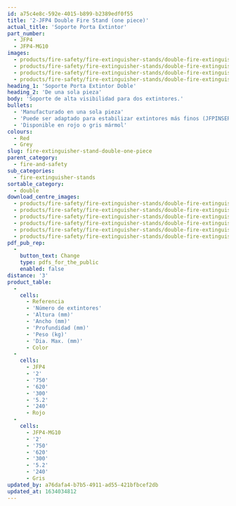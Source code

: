 ```yaml
---
id: a75c4e8c-592e-4015-b899-b2389edf0f55
title: '2-JFP4 Double Fire Stand (one piece)'
actual_title: 'Soporte Porta Extintor'
part_number:
  - JFP4
  - JFP4-MG10
images:
  - products/fire-safety/fire-extinguisher-stands/double-fire-extinguisher-stands/jfp4/images-lr/Product_Image_776x776_(518x518_focus_area)-JFP4_01.jpg
  - products/fire-safety/fire-extinguisher-stands/double-fire-extinguisher-stands/jfp4/images-lr/Product_Image_776x776_(518x518_focus_area)-JFP4_02.jpg
  - products/fire-safety/fire-extinguisher-stands/double-fire-extinguisher-stands/jfp4/images-lr/Product_Image_776x776_(518x518_focus_area)-JFP4-MG10_01.jpg
  - products/fire-safety/fire-extinguisher-stands/double-fire-extinguisher-stands/jfp4/images-lr/Product_Image_776x776_(518x518_focus_area)-JFP4-MG10_02.jpg
heading_1: 'Soporte Porta Extintor Doble'
heading_2: 'De una sola pieza'
body: 'Soporte de alta visibilidad para dos extintores.'
bullets:
  - 'Manufacturado en una sola pieza'
  - 'Puede ser adaptado para estabilizar extintores más finos (JFPINSERT)'
  - 'Disponible en rojo o gris mármol'
colours:
  - Red
  - Grey
slug: fire-extinguisher-stand-double-one-piece
parent_category:
  - fire-and-safety
sub_categories:
  - fire-extinguisher-stands
sortable_category:
  - double
download_centre_images:
  - products/fire-safety/fire-extinguisher-stands/double-fire-extinguisher-stands/jfp4/images-hr/JFP4-MG10_001.jpg
  - products/fire-safety/fire-extinguisher-stands/double-fire-extinguisher-stands/jfp4/images-hr/JFP4-MG10_002.jpg
  - products/fire-safety/fire-extinguisher-stands/double-fire-extinguisher-stands/jfp4/images-hr/JFP4-MG10_003.jpg
  - products/fire-safety/fire-extinguisher-stands/double-fire-extinguisher-stands/jfp4/images-hr/JFP4_001.jpg
  - products/fire-safety/fire-extinguisher-stands/double-fire-extinguisher-stands/jfp4/images-hr/JFP4_002.jpg
  - products/fire-safety/fire-extinguisher-stands/double-fire-extinguisher-stands/jfp4/images-hr/JFP4_003.jpg
pdf_pub_rep:
  -
    button_text: Change
    type: pdfs_for_the_public
    enabled: false
distance: '3'
product_table:
  -
    cells:
      - Referencia
      - 'Número de extintores'
      - 'Altura (mm)'
      - 'Ancho (mm)'
      - 'Profundidad (mm)'
      - 'Peso (kg)'
      - 'Dia. Max. (mm)'
      - Color
  -
    cells:
      - JFP4
      - '2'
      - '750'
      - '620'
      - '300'
      - '5.2'
      - '240'
      - Rojo
  -
    cells:
      - JFP4-MG10
      - '2'
      - '750'
      - '620'
      - '300'
      - '5.2'
      - '240'
      - Gris
updated_by: a76dafa4-b7b5-4911-ad55-421bfbcef2db
updated_at: 1634034812
---
```

